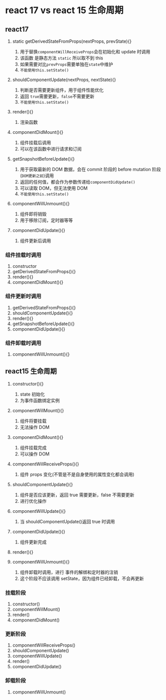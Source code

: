 # react 17 vs react 15 生命周期

## react17

1. static getDerivedStateFromProps(nextProps, prevState){}

   1. 用于替换`componentWillReceiveProps`会在初始化和 update 时调用
   2. 该函数 是静态方法 `static` 所以取不到 this
   3. 如果需要对比`prevProps`需要单独在`state`中维护
   4. `不能使用this.setState()`

2. shouldComponentUpdate(nextProps, nextState){}

   1. 判断是否需要更新组件，用于组件性能优化
   2. 返回 `true`需要更新，`false`不需要更新
   3. `不能使用this.setState()`

3. render(){}

   1. 渲染函数

4. componentDidMount(){}

   1. 组件挂载后调用
   2. 可以在该函数中进行请求和订阅

5. getSnapshotBeforeUpdate(){}

   1. 用于获取最新的 DOM 数据，会在 commit 阶段的 before mutation 阶段(`DOM更新之前`)调用
   2. 返回的任何值，都会作为参数传递给`componentDidUpdate()`
   3. 可以读取 DOM，但无法使用 DOM
   4. `不能使用this.setState()`

6. componentWillUnmount(){}

   1. 组件即将销毁
   2. 用于移除订阅，定时器等等

7. componentDidUpdate(){}
   1. 组件更新后调用

### 组件挂载时调用

1. constructor
2. getDerivedStateFromProps(){}
3. render(){}
4. componentDidMount(){}

### 组件更新时调用

1. getDerivedStateFromProps(){}
2. shouldComponentUpdate(){}
3. render(){}
4. getSnapshotBeforeUpdate(){}
5. componentDidUpdate(){}

### 组件卸载时调用

1. componentWillUnmount(){}

## react15 生命周期

1.  constructor(){}

    1. state 初始化
    2. 为事件函数绑定实例

2.  componentWillMount(){}

    1. 组件将要挂载
    2. 无法操作 DOM

3.  componentDidMount(){}

    1. 组件挂载完成
    2. 可以操作 DOM

4.  componentWillReceiveProps(){}

    1. 组件 props 变化(不管是不是自身使用的属性变化都会调用)

5.  shouldComponentUpdate(){}

    1. 组件是否应该更新，返回 true 需要更新，false 不需要更新
    2. 进行优化操作

6.  componentWillUpdate(){}

    1. 当 shouldComponentUpdate()返回 true 时调用

7.  componentDidUpdate(){}

    1. 组件更新完成

8.  render(){}

9.  componentWillUnmount(){}
    1. 组件卸载时调用，进行 事件的解绑和定时器的注销
    2. 这个阶段不应该调用 setState，因为组件已经卸载，不会再更新

### 挂载阶段

1. constructor()
2. componentWillMount()
3. render()
4. componentDidMount()

### 更新阶段

1. componentWillReceiveProps()
2. shouldComponentUpdate()
3. componentWillUpdate()
4. render()
5. componentDidUpdate()

### 卸载阶段

1. componentWillUnmount()
